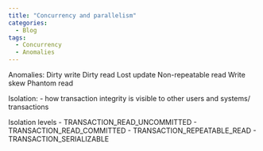 ```yaml
---
title: "Concurrency and parallelism"
categories:
  - Blog
tags:
  - Concurrency
  - Anomalies
---
```


Anomalies:
    Dirty write
    Dirty read
    Lost update
    Non-repeatable read
    Write skew
    Phantom read



Isolation:
    - how transaction integrity is visible to other users and systems/ transactions

Isolation levels
    - TRANSACTION_READ_UNCOMMITTED
    - TRANSACTION_READ_COMMITTED
    - TRANSACTION_REPEATABLE_READ
    - TRANSACTION_SERIALIZABLE
